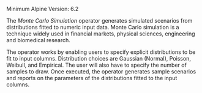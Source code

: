Minimum Alpine Version: 6.2

The _Monte Carlo Simulation_ operator generates simulated scenarios from distributions fitted to numeric input data. Monte Carlo simulation is a technique widely used in financial markets, physical sciences, engineering and biomedical research.

The operator works by enabling users to specify explicit distributions to be fit to input columns. Distribution choices are Gaussian (Normal), Poisson, Weibull, and Empirical. The user will also have to specify the number of samples to draw. Once executed, the operator generates sample scenarios and reports on the parameters of the distributions fitted to the input columns.

